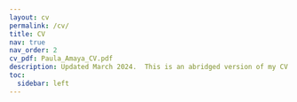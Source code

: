 ```yaml
---
layout: cv
permalink: /cv/
title: CV
nav: true
nav_order: 2
cv_pdf: Paula_Amaya_CV.pdf
description: Updated March 2024.  This is an abridged version of my CV. For the complete version, please refer to the PDF linked at the top of this page.
toc:
  sidebar: left
---
```

